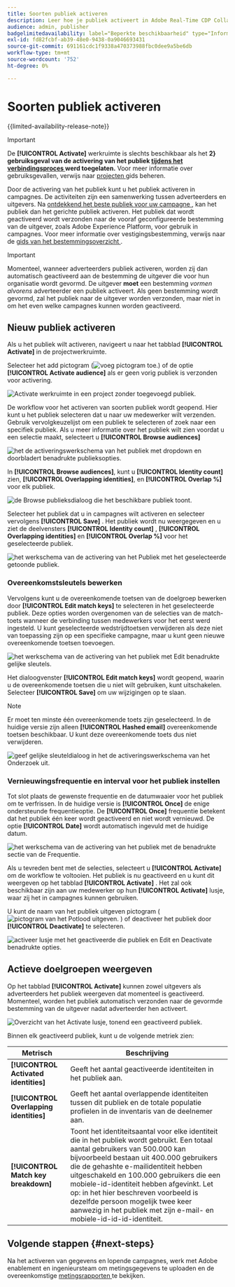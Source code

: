 ```yaml
---
title: Soorten publiek activeren
description: Leer hoe je publiek activeert in Adobe Real-Time CDP Collaboration.
audience: admin, publisher
badgelimitedavailability: label="Beperkte beschikbaarheid" type="Informative" url="https://helpx.adobe.com/legal/product-descriptions/real-time-customer-data-platform-collaboration.html newtab=true"
exl-id: fd82fcbf-ab39-48e0-9438-0a9046693431
source-git-commit: 691161cdc1f9338a470373988fbc0dee9a5be6db
workflow-type: tm+mt
source-wordcount: '752'
ht-degree: 0%

---
```


# Soorten publiek activeren

{{limited-availability-release-note}}

>[!IMPORTANT]
>
>De **[!UICONTROL Activate]** werkruimte is slechts beschikbaar als het **2} gebruiksgeval van de activering van het publiek [ tijdens het verbindingsproces ](../connect/establishing-connections.md#connection-settings) werd toegelaten.** Voor meer informatie over gebruiksgevallen, verwijs naar [ projecten ](./manage-projects.md#project-use-cases) gids beheren.

Door de activering van het publiek kunt u het publiek activeren in campagnes. De activiteiten zijn een samenwerking tussen adverteerders en uitgevers. Na [ ontdekkend het beste publiek voor uw campagne ](./discover.md), kan het publiek dan het gerichte publiek activeren. Het publiek dat wordt geactiveerd wordt verzonden naar de vooraf geconfigureerde bestemming van de uitgever, zoals Adobe Experience Platform, voor gebruik in campagnes. Voor meer informatie over vestigingsbestemming, verwijs naar de [ gids van het bestemmingsoverzicht ](../destinations/overview.md).

>[!IMPORTANT]
>
>Momenteel, wanneer adverteerders publiek activeren, worden zij dan automatisch geactiveerd aan de bestemming de uitgever die voor hun organisatie wordt gevormd. De uitgever **moet** een bestemming *vormen alvorens* adverteerder een publiek activeert. Als geen bestemming wordt gevormd, zal het publiek naar de uitgever worden verzonden, maar niet in om het even welke campagnes kunnen worden geactiveerd.

## Nieuw publiek activeren

Als u het publiek wilt activeren, navigeert u naar het tabblad **[!UICONTROL Activate]** in de projectwerkruimte.

Selecteer het add pictogram (![ voeg pictogram toe.](/help/assets/icons/plus.png)) of de optie **[!UICONTROL Activate audience]** als er geen vorig publiek is verzonden voor activering.

![ Activate werkruimte in een project zonder toegevoegd publiek.](/help/assets/collaborate/activate/activate-new-audiences.png)

De workflow voor het activeren van soorten publiek wordt geopend. Hier kunt u het publiek selecteren dat u naar uw medewerker wilt verzenden. Gebruik vervolgkeuzelijst om een publiek te selecteren of zoek naar een specifiek publiek. Als u meer informatie over het publiek wilt zien voordat u een selectie maakt, selecteert u **[!UICONTROL Browse audiences]**

![ het de activeringswerkschema van het publiek met dropdown en doorbladert benadrukte publieksopties.](/help/assets/collaborate/activate/audience-activation.png)

In **[!UICONTROL Browse audiences]**, kunt u **[!UICONTROL Identity count]** zien, **[!UICONTROL Overlapping identities]**, en **[!UICONTROL Overlap %]** voor elk publiek.

![ de Browse publieksdialoog die het beschikbare publiek toont.](/help/assets/collaborate/activate/browse-audiences.png)

Selecteer het publiek dat u in campagnes wilt activeren en selecteer vervolgens **[!UICONTROL Save]** . Het publiek wordt nu weergegeven en u ziet de deelvensters **[!UICONTROL Identity count]** , **[!UICONTROL Overlapping identities]** en **[!UICONTROL Overlap %]** voor het geselecteerde publiek.

![ het werkschema van de activering van het Publiek met het geselecteerde getoonde publiek.](/help/assets/collaborate/activate/audience-selected.png)

### Overeenkomstsleutels bewerken

Vervolgens kunt u de overeenkomende toetsen van de doelgroep bewerken door **[!UICONTROL Edit match keys]** te selecteren in het geselecteerde publiek. Deze opties worden overgenomen van de selecties van de match-toets wanneer de verbinding tussen medewerkers voor het eerst werd ingesteld. U kunt geselecteerde wedstrijdtoetsen verwijderen als deze niet van toepassing zijn op een specifieke campagne, maar u kunt geen nieuwe overeenkomende toetsen toevoegen.

![ het werkschema van de activering van het publiek met Edit benadrukte gelijke sleutels.](/help/assets/collaborate/activate/edit-match-keys.png)

Het dialoogvenster **[!UICONTROL Edit match keys]** wordt geopend, waarin u de overeenkomende toetsen die u niet wilt gebruiken, kunt uitschakelen. Selecteer **[!UICONTROL Save]** om uw wijzigingen op te slaan.

>[!NOTE]
>
>Er moet ten minste één overeenkomende toets zijn geselecteerd. In de huidige versie zijn alleen **[!UICONTROL Hashed email]** overeenkomende toetsen beschikbaar. U kunt deze overeenkomende toets dus niet verwijderen.

![ geef gelijke sleuteldialoog in het de activeringswerkschema van het Onderzoek uit.](/help/assets/collaborate/activate/edit-match-keys-selection.png)

### Vernieuwingsfrequentie en interval voor het publiek instellen

Tot slot plaats de gewenste frequentie en de datumwaaier voor het publiek om te verfrissen. In de huidige versie is **[!UICONTROL Once]** de enige ondersteunde frequentieoptie. De **[!UICONTROL Once]** frequentie betekent dat het publiek één keer wordt geactiveerd en niet wordt vernieuwd. De optie **[!UICONTROL Date]** wordt automatisch ingevuld met de huidige datum.

![ het werkschema van de activering van het publiek met de benadrukte sectie van de Frequentie.](/help/assets/collaborate/activate/audience-frequency.png)

Als u tevreden bent met de selecties, selecteert u **[!UICONTROL Activate]** om de workflow te voltooien. Het publiek is nu geactiveerd en u kunt dit weergeven op het tabblad **[!UICONTROL Activate]** . Het zal ook beschikbaar zijn aan uw medewerker op hun **[!UICONTROL Activate]** lusje, waar zij het in campagnes kunnen gebruiken.

U kunt de naam van het publiek uitgeven pictogram (![ pictogram van het Potlood uitgeven.](/help/assets/icons/edit.png) ) of deactiveer het publiek door **[!UICONTROL Deactivate]** te selecteren.

![ activeer lusje met het geactiveerde die publiek en Edit en Deactivate benadrukte opties.](/help/assets/collaborate/activate/edit-activate-audience.png)

## Actieve doelgroepen weergeven

Op het tabblad **[!UICONTROL Activate]** kunnen zowel uitgevers als adverteerders het publiek weergeven dat momenteel is geactiveerd. Momenteel, worden het publiek automatisch verzonden naar de gevormde bestemming van de uitgever nadat adverteerder hen activeert.

![ Overzicht van het Activate lusje, tonend een geactiveerd publiek.](/help/assets/collaborate/activate/activate-overview.png)

Binnen elk geactiveerd publiek, kunt u de volgende metriek zien:

| Metrisch | Beschrijving |
|---------|----------|
| **[!UICONTROL Activated identities]** | Geeft het aantal geactiveerde identiteiten in het publiek aan. |
| **[!UICONTROL Overlapping identities]** | Geeft het aantal overlappende identiteiten tussen dit publiek en de totale populatie profielen in de inventaris van de deelnemer aan. |
| **[!UICONTROL Match key breakdown]** | Toont het identiteitsaantal voor elke identiteit die in het publiek wordt gebruikt. Een totaal aantal gebruikers van 500.000 kan bijvoorbeeld bestaan uit 400.000 gebruikers die de gehashte e-mailidentiteit hebben uitgeschakeld en 100.000 gebruikers die een mobiele-id-identiteit hebben afgevinkt. Let op: in het hier beschreven voorbeeld is dezelfde persoon mogelijk twee keer aanwezig in het publiek met zijn e-mail- en mobiele-id-id-id-identiteit. |

## Volgende stappen {#next-steps}

Na het activeren van gegevens en lopende campagnes, werk met Adobe enablement en ingenieursteam om metingsgegevens te uploaden en de overeenkomstige [ metingsrapporten ](/help/guide/collaborate/measure.md) te bekijken.
